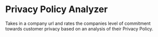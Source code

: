 # Privacy Policy Analyzer 

Takes in a company url and rates the companies level of commitment towards customer privacy based on an analysis of their Privacy Policy.